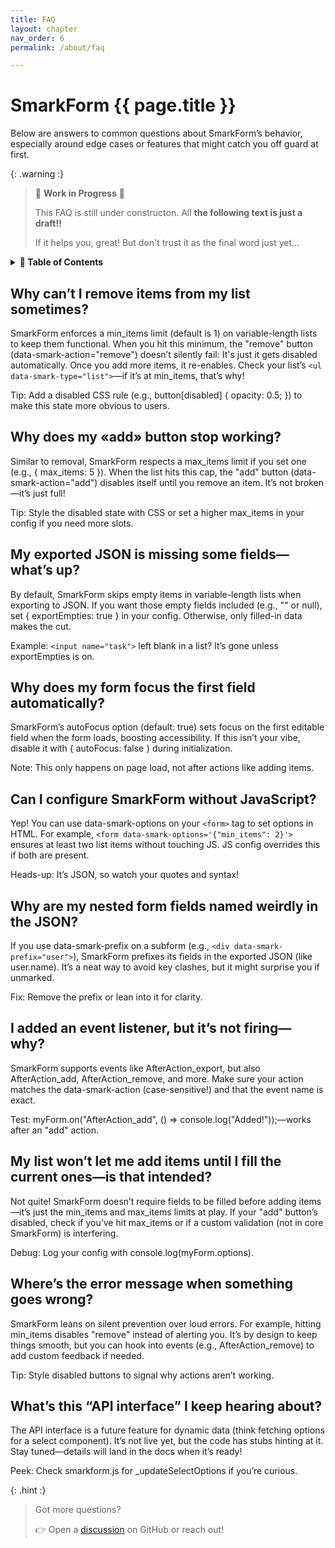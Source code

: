 ```yaml
---
title: FAQ
layout: chapter
nav_order: 6
permalink: /about/faq

---
```


# SmarkForm {{ page.title }}


Below are answers to common questions about SmarkForm’s behavior, especially
around edge cases or features that might catch you off guard at first.


{: .warning :}
> 🚧 **Work in Progress** 🚧
>
> This FAQ is still under constructon. All **the following text is just a
> draft!!**
> 
> If it helps you, great! But don't trust it as the final word just yet...


<details class="chaptertoc">
<summary>
<strong>📖 Table of Contents</strong>
</summary>

  {{ "
<!-- vim-markdown-toc GitLab -->

* [Why can’t I remove items from my list sometimes?](#why-cant-i-remove-items-from-my-list-sometimes)
* [Why does my «add» button stop working?](#why-does-my-add-button-stop-working)
* [My exported JSON is missing some fields—what’s up?](#my-exported-json-is-missing-some-fieldswhats-up)
* [Why does my form focus the first field automatically?](#why-does-my-form-focus-the-first-field-automatically)
* [Can I configure SmarkForm without JavaScript?](#can-i-configure-smarkform-without-javascript)
* [Why are my nested form fields named weirdly in the JSON?](#why-are-my-nested-form-fields-named-weirdly-in-the-json)
* [I added an event listener, but it’s not firing—why?](#i-added-an-event-listener-but-its-not-firingwhy)
* [My list won’t let me add items until I fill the current ones—is that intended?](#my-list-wont-let-me-add-items-until-i-fill-the-current-onesis-that-intended)
* [Where’s the error message when something goes wrong?](#wheres-the-error-message-when-something-goes-wrong)
* [What’s this “API interface” I keep hearing about?](#whats-this-api-interface-i-keep-hearing-about)

<!-- vim-markdown-toc -->
       " | markdownify }}

</details>



## Why can’t I remove items from my list sometimes?

SmarkForm enforces a min_items limit (default is 1) on variable-length lists to keep them functional. When you hit this minimum, the "remove" button (data-smark-action="remove") doesn’t silently fail: It's just it gets disabled automatically. Once you add more items, it re-enables. Check your list’s `<ul data-smark-type="list">`—if it’s at min_items, that’s why!

Tip: Add a disabled CSS rule (e.g., button[disabled] { opacity: 0.5; }) to make this state more obvious to users.


## Why does my «add» button stop working?

Similar to removal, SmarkForm respects a max_items limit if you set one (e.g., { max_items: 5 }). When the list hits this cap, the "add" button (data-smark-action="add") disables itself until you remove an item. It’s not broken—it’s just full!

Tip: Style the disabled state with CSS or set a higher max_items in your config if you need more slots.


## My exported JSON is missing some fields—what’s up?

By default, SmarkForm skips empty items in variable-length lists when exporting to JSON. If you want those empty fields included (e.g., "" or null), set { exportEmpties: true } in your config. Otherwise, only filled-in data makes the cut.

Example: `<input name="task">` left blank in a list? It’s gone unless exportEmpties is on.


## Why does my form focus the first field automatically?

SmarkForm’s autoFocus option (default: true) sets focus on the first editable field when the form loads, boosting accessibility. If this isn’t your vibe, disable it with { autoFocus: false } during initialization.

Note: This only happens on page load, not after actions like adding items.


## Can I configure SmarkForm without JavaScript?

Yep! You can use data-smark-options on your `<form>` tag to set options in HTML. For example, `<form data-smark-options='{"min_items": 2}'>` ensures at least two list items without touching JS. JS config overrides this if both are present.

Heads-up: It’s JSON, so watch your quotes and syntax!


## Why are my nested form fields named weirdly in the JSON?

If you use data-smark-prefix on a subform (e.g., `<div data-smark-prefix="user">`), SmarkForm prefixes its fields in the exported JSON (like user.name). It’s a neat way to avoid key clashes, but it might surprise you if unmarked.

Fix: Remove the prefix or lean into it for clarity.


## I added an event listener, but it’s not firing—why?

SmarkForm supports events like AfterAction_export, but also AfterAction_add, AfterAction_remove, and more. Make sure your action matches the data-smark-action (case-sensitive!) and that the event name is exact.

Test: myForm.on("AfterAction_add", () => console.log("Added!"));—works after an "add" action.


## My list won’t let me add items until I fill the current ones—is that intended?

Not quite! SmarkForm doesn’t require fields to be filled before adding items—it’s just the min_items and max_items limits at play. If your "add" button’s disabled, check if you’ve hit max_items or if a custom validation (not in core SmarkForm) is interfering.

Debug: Log your config with console.log(myForm.options).


## Where’s the error message when something goes wrong?

SmarkForm leans on silent prevention over loud errors. For example, hitting min_items disables "remove" instead of alerting you. It’s by design to keep things smooth, but you can hook into events (e.g., AfterAction_remove) to add custom feedback if needed.

Tip: Style disabled buttons to signal why actions aren’t working.


## What’s this “API interface” I keep hearing about?

The API interface is a future feature for dynamic data (think fetching options for a select component). It’s not live yet, but the code has stubs hinting at it. Stay tuned—details will land in the docs when it’s ready!

Peek: Check smarkform.js for _updateSelectOptions if you’re curious.


{: .hint :}
> Got more questions?
> 
> 👉 Open a [discussion](https://github.com/bitifet/SmarkForm/discussions) on GitHub or reach out!


